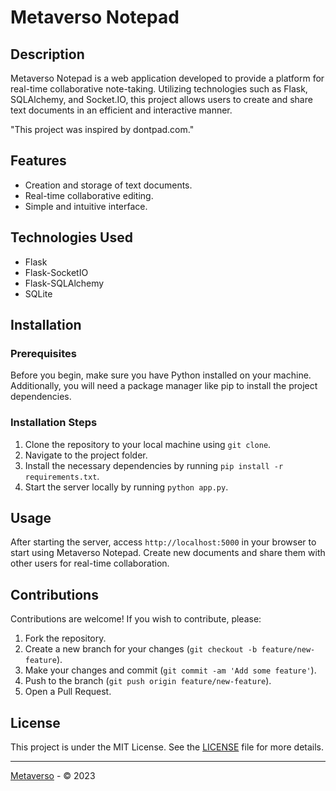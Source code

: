 # Metaverso Notepad

## Description

Metaverso Notepad is a web application developed to provide a platform for real-time collaborative note-taking. Utilizing technologies such as Flask, SQLAlchemy, and Socket.IO, this project allows users to create and share text documents in an efficient and interactive manner.

"This project was inspired by dontpad.com."

## Features

- Creation and storage of text documents.
- Real-time collaborative editing.
- Simple and intuitive interface.

## Technologies Used

- Flask
- Flask-SocketIO
- Flask-SQLAlchemy
- SQLite

## Installation

### Prerequisites

Before you begin, make sure you have Python installed on your machine. Additionally, you will need a package manager like pip to install the project dependencies.

### Installation Steps

1. Clone the repository to your local machine using `git clone`.
2. Navigate to the project folder.
3. Install the necessary dependencies by running `pip install -r requirements.txt`.
4. Start the server locally by running `python app.py`.

## Usage

After starting the server, access `http://localhost:5000` in your browser to start using Metaverso Notepad. Create new documents and share them with other users for real-time collaboration.

## Contributions

Contributions are welcome! If you wish to contribute, please:

1. Fork the repository.
2. Create a new branch for your changes (`git checkout -b feature/new-feature`).
3. Make your changes and commit (`git commit -am 'Add some feature'`).
4. Push to the branch (`git push origin feature/new-feature`).
5. Open a Pull Request.

## License

This project is under the MIT License. See the [LICENSE](LICENSE) file for more details.

---

[Metaverso](https://metaverso.com.br) - © 2023
